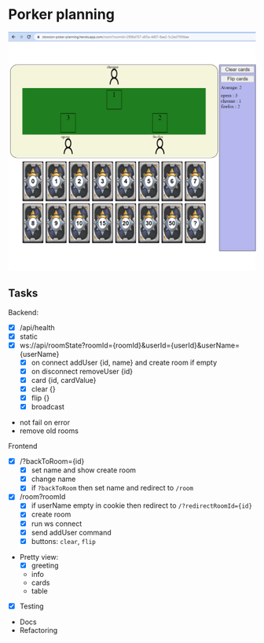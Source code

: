 # Porker planning

![](img/overview.png)

## Tasks

Backend:

- [x] /api/health
- [x] static 
- [x] ws://api/roomState?roomId={roomId}&userId={userId}&userName={userName}
  - [x] on connect addUser {id, name} and create room if empty
  - [x] on disconnect removeUser {id}
  - [x] card {id, cardValue}
  - [x] clear {}
  - [x] flip {}
  - [x] broadcast
- not fail on error 
- remove old rooms

Frontend

* [x] /?backToRoom={id}
  * [x] set name and show create room
  * [x] change name
  * [x] if `?backToRoom` then set name and redirect to `/room`
* [x] /room?roomId
  * [x] if userName empty in cookie then redirect to `/?redirectRoomId={id}`
  * [x] create room
  * [x] run ws connect
  * [x] send addUser command
  * [x] buttons: `clear`, `flip`
* Pretty view:
  * [x] greeting
  * info
  * cards
  * table 
* [x] Testing
* Docs
* Refactoring

